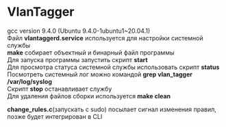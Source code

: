 # VlanTagger
<p>gcc version 9.4.0 (Ubuntu 9.4.0-1ubuntu1~20.04.1)<br>
Файл <strong>vlantaggerd.service</strong> используется для настройки системной службы<br>
<strong>make</strong> собирает объектный и бинарный файл программы<br>
Для запуска программы запустить скрипт <strong>start</strong><br>
Для просмотра статуса системной службы использовать скрипт <strong>status</strong><br>
Посмотреть системный лог можно командой <strong>grep vlan_tagger /var/log/syslog</strong><br>
Скрипт <strong>stop</strong> останавливает службу<br>
Для удаления файлов сборки используется <strong>make clean</strong><br></p>
<strong>change_rules.c</strong>(запускать с sudo) посылает сигнал изменения правил, позже будет интегрирован в CLI
